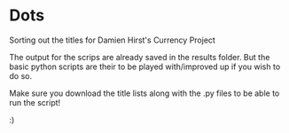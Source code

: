 # Dots
Sorting out the titles for Damien Hirst's Currency Project

The output for the scrips are already saved in the results folder. But the basic python scripts are their to be played with/improved up if you wish to do so. 

Make sure you download the title lists along with the .py files to be able to run the script!

:)
